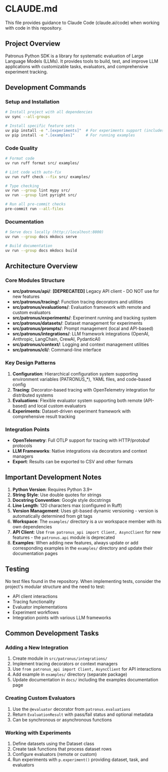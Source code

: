 # CLAUDE.md

This file provides guidance to Claude Code (claude.ai/code) when working with code in this repository.

## Project Overview

Patronus Python SDK is a library for systematic evaluation of Large Language Models (LLMs). It provides tools to build, test, and improve LLM applications with customizable tasks, evaluators, and comprehensive experiment tracking.

## Development Commands

### Setup and Installation
```bash
# Install project with all dependencies
uv sync --all-groups

# Install specific feature sets
uv pip install -e ".[experiments]"  # For experiments support (includes pandas)
uv pip install -e ".[examples]"     # For running examples
```

### Code Quality
```bash
# Format code
uv run ruff format src/ examples/

# Lint code with auto-fix
uv run ruff check --fix src/ examples/

# Type checking
uv run --group lint mypy src/
uv run --group lint pyright src/

# Run all pre-commit checks
pre-commit run --all-files
```

### Documentation
```bash
# Serve docs locally (http://localhost:8000)
uv run --group docs mkdocs serve

# Build documentation
uv run --group docs mkdocs build
```

## Architecture Overview

### Core Modules Structure
- **src/patronus/api/**: **[DEPRECATED]** Legacy API client - DO NOT use for new features
- **src/patronus/tracing/**: Function tracing decorators and utilities
- **src/patronus/evaluations/**: Evaluation framework with remote and custom evaluators
- **src/patronus/experiments/**: Experiment running and tracking system
- **src/patronus/datasets/**: Dataset management for experiments
- **src/patronus/prompts/**: Prompt management (local and API-based)
- **src/patronus/integrations/**: LLM framework integrations (OpenAI, Anthropic, LangChain, CrewAI, PydanticAI)
- **src/patronus/context/**: Logging and context management utilities
- **src/patronus/cli/**: Command-line interface

### Key Design Patterns
1. **Configuration**: Hierarchical configuration system supporting environment variables (PATRONUS_*), YAML files, and code-based config
2. **Tracing**: Decorator-based tracing with OpenTelemetry integration for distributed systems
3. **Evaluations**: Flexible evaluator system supporting both remote (API-based) and local custom evaluators
4. **Experiments**: Dataset-driven experiment framework with comprehensive result tracking

### Integration Points
- **OpenTelemetry**: Full OTLP support for tracing with HTTP/protobuf protocols
- **LLM Frameworks**: Native integrations via decorators and context managers
- **Export**: Results can be exported to CSV and other formats

## Important Development Notes

1. **Python Version**: Requires Python 3.9+
2. **String Style**: Use double quotes for strings
3. **Docstring Convention**: Google style docstrings
4. **Line Length**: 120 characters max (configured in Ruff)
5. **Version Management**: Uses git-based dynamic versioning - version is automatically determined from git tags
6. **Workspace**: The `examples/` directory is a uv workspace member with its own dependencies
7. **API Client**: Use `from patronus_api import Client, AsyncClient` for new features - the `patronus.api` module is deprecated
8. **Examples**: When adding new features, always update or add corresponding examples in the `examples/` directory and update their documentation pages

## Testing

No test files found in the repository. When implementing tests, consider the project's modular structure and the need to test:
- API client interactions
- Tracing functionality
- Evaluator implementations
- Experiment workflows
- Integration points with various LLM frameworks

## Common Development Tasks

### Adding a New Integration
1. Create module in `src/patronus/integrations/`
2. Implement tracing decorators or context managers
3. Use `from patronus_api import Client, AsyncClient` for API interactions
4. Add example in `examples/` directory (separate package)
5. Update documentation in `docs/` including the examples documentation page

### Creating Custom Evaluators
1. Use the `@evaluator` decorator from `patronus.evaluations`
2. Return `EvaluationResult` with pass/fail status and optional metadata
3. Can be synchronous or asynchronous functions

### Working with Experiments
1. Define datasets using the Dataset class
2. Create task functions that process dataset rows
3. Configure evaluators (remote or custom)
4. Run experiments with `p.experiment()` providing dataset, task, and evaluators
